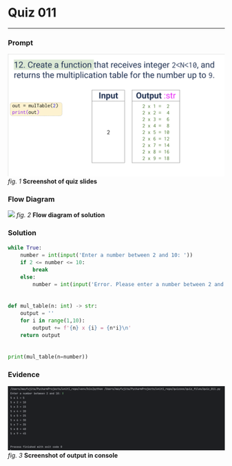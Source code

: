 # Quiz 011
<hr>

### Prompt
![](images/quiz_011_slide.png)
*fig. 1* **Screenshot of quiz slides**

### Flow Diagram
![](images/quiz_011_diagram.jpg)
*fig. 2* **Flow diagram of solution**

### Solution
```.py
while True:
    number = int(input('Enter a number between 2 and 10: '))
    if 2 <= number <= 10:
        break
    else:
        number = int(input('Error. Please enter a number between 2 and 10: '))


def mul_table(n: int) -> str:
    output = ''
    for i in range(1,10):
        output += f'{n} x {i} = {n*i}\n'
    return output


print(mul_table(n=number))
```

### Evidence
![](images/quiz_011_evidence.png)
*fig. 3* **Screenshot of output in console**